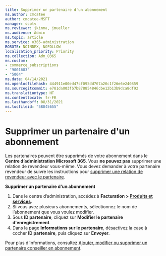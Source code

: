```yaml
---
title: Supprimer un partenaire d'un abonnement
ms.author: cmcatee
author: cmcatee-MSFT
manager: scotv
ms.reviewer: jkinma, jmueller
ms.audience: Admin
ms.topic: article
ms.service: o365-administration
ROBOTS: NOINDEX, NOFOLLOW
localization_priority: Priority
ms.collection: Adm_O365
ms.custom:
- commerce_subscriptions
- "9001683"
- "5064"
ms.date: 04/14/2021
ms.openlocfilehash: 444911e00ed47cf095dd707a20c1f26e6e240859
ms.sourcegitcommit: e781da003fb7b878854846cbe12b13b9dca8df92
ms.translationtype: HT
ms.contentlocale: fr-FR
ms.lasthandoff: 08/31/2021
ms.locfileid: "58845655"
---
```

# <a name="remove-a-partner-from-a-subscription"></a>Supprimer un partenaire d'un abonnement

Les partenaires peuvent être supprimés de votre abonnement dans le **Centre d’administration Microsoft 365**. Vous **ne pouvez pas** supprimer une relation de revendeur vous-même. Vous devez demander à votre partenaire revendeur de suivre les instructions pour [supprimer une relation de revendeur avec le partenaire](https://docs.microsoft.com/partner-center/remove-a-relationship).

**Supprimer un partenaire d'un abonnement**

1. Dans le centre d’administration, accédez à **Facturation > [Produits et services](https://go.microsoft.com/fwlink/p/?linkid=842054)**.
2. Si vous avez plusieurs abonnements, sélectionnez le nom de l’abonnement que vous voulez modifier.
3. Sous **ID partenaire**, cliquez sur **Modifier le partenaire d'enregistrement**.
4. Dans la page **Informations sur le partenaire**, désactivez la case à cocher **ID partenaire**, puis cliquez sur **Envoyer**.

Pour plus d’informations, consultez [Ajouter, modifier ou supprimer un partenaire conseiller en abonnement](https://docs.microsoft.com/microsoft-365/admin/misc/add-partner?view=o365-worldwide).
